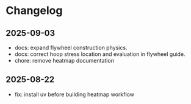# Changelog

## 2025-09-03
- docs: expand flywheel construction physics.
- docs: correct hoop stress location and evaluation in flywheel guide.
- chore: remove heatmap documentation

## 2025-08-22
- fix: install uv before building heatmap workflow
